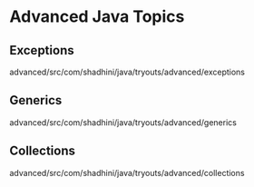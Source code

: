 # Advanced Java Topics

## Exceptions
advanced/src/com/shadhini/java/tryouts/advanced/exceptions

## Generics
advanced/src/com/shadhini/java/tryouts/advanced/generics

## Collections
advanced/src/com/shadhini/java/tryouts/advanced/collections
